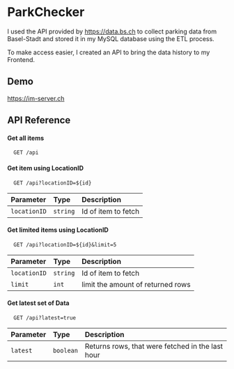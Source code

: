 
# ParkChecker

I used the API provided by https://data.bs.ch to collect parking data from Basel-Stadt and stored it in my MySQL database using the ETL process.

To make access easier, I created an API to bring the data history to my Frontend.




## Demo

https://im-server.ch



## API Reference

#### Get all items

```http
  GET /api
```

#### Get item using LocationID

```http
  GET /api?locationID=${id}
```

| Parameter | Type     | Description                       |
| :-------- | :------- | :-------------------------------- |
| `locationID`      | `string` | Id of item to fetch |

#### Get limited items using LocationID

```http
  GET /api?locationID=${id}&limit=5
```

| Parameter | Type     | Description                       |
| :-------- | :------- | :-------------------------------- |
| `locationID`      | `string` | Id of item to fetch |
| `limit`      | `int` | limit the amount of returned rows |

#### Get latest set of Data

```http
  GET /api?latest=true
```

| Parameter | Type     | Description                       |
| :-------- | :------- | :-------------------------------- |
| `latest`      | `boolean` | Returns rows, that were fetched in the last hour |
